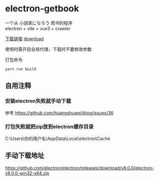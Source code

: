# electron-getbook
一个从 小説家になろう 爬书的程序  
electron + vite + vue3 + crawler

[下载链接](https://github.com/dizheyoulan/electron-getbook/releases/download/main/electron-getbook_2.0.0.exe ) 
[download](https://github.com/dizheyoulan/electron-getbook/releases/download/main/electron-getbook_2.0.0.exe ) 

使用时需开启全局代理，下载时不要修改参数
  
打包命令  

```bash
yarn run build
```



## 自用注释 

### 安装electron失败就手动下载
参考 https://github.com/huangshuwei/blog/issues/36

### 打包失败就把zip放到electron缓存目录 
C:\Users\你的用户名\AppData\Local\electron\Cache

## 手动下载地址
https://github.com/electron/electron/releases/download/v8.0.0/electron-v8.0.0-win32-x64.zip




